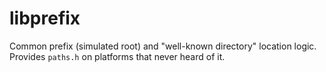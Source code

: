 # libprefix

Common prefix (simulated root) and "well-known directory" location logic. Provides `paths.h` on platforms that never heard of it.

